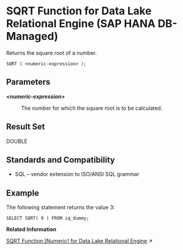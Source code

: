 <!-- loio68228a301678465d9f7020fc48a58d73 -->

# SQRT Function for Data Lake Relational Engine \(SAP HANA DB-Managed\)

Returns the square root of a number.



```
SQRT ( <numeric-expression> );
```



<a name="loio68228a301678465d9f7020fc48a58d73__section_zhh_nw5_vrb"/>

## Parameters


<dl>
<dt><b>

*<numeric-expression\>*

</b></dt>
<dd>

The number for which the square root is to be calculated.



</dd>
</dl>



<a name="loio68228a301678465d9f7020fc48a58d73__section_gd5_nw5_vrb"/>

## Result Set

DOUBLE



<a name="loio68228a301678465d9f7020fc48a58d73__section_qw2_4w5_vrb"/>

## Standards and Compatibility

-   SQL – vendor extension to ISO/ANSI SQL grammar



<a name="loio68228a301678465d9f7020fc48a58d73__section_lbz_4w5_vrb"/>

## Example

The following statement returns the value 3:

```
SELECT SQRT( 9 ) FROM iq_dummy;
```

**Related Information**  


[SQRT Function \[Numeric\] for Data Lake Relational Engine](https://help.sap.com/viewer/19b3964099384f178ad08f2d348232a9/2023_4_QRC/en-US/a5826d0c84f210159ad8a785b1b1ac0b.html "Returns the square root of a number.") :arrow_upper_right:

